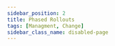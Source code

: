 ```yaml
---
sidebar_position: 2
title: Phased Rollouts
tags: [Managment, Change]
sidebar_class_name: disabled-page
---
```


